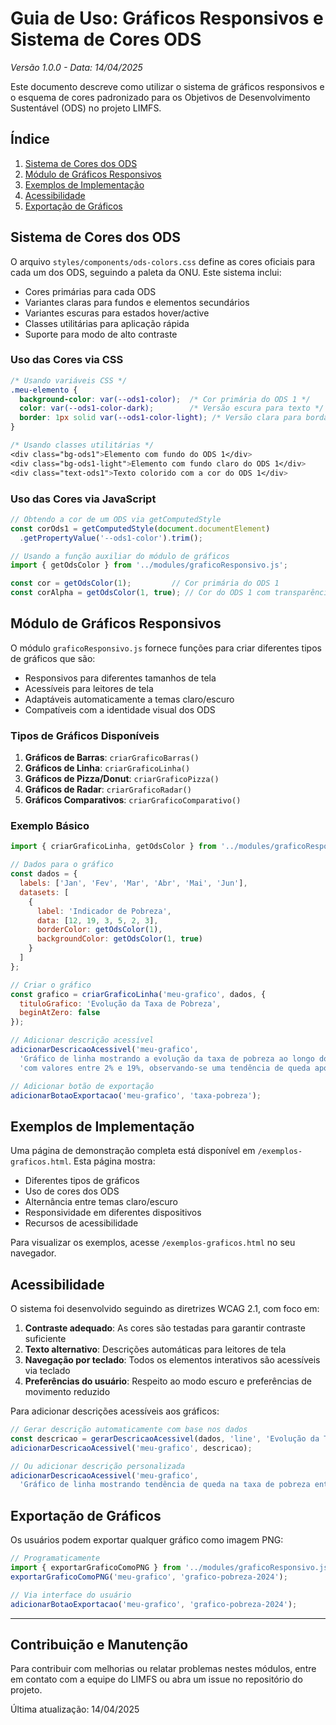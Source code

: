 # Guia de Uso: Gráficos Responsivos e Sistema de Cores ODS

*Versão 1.0.0 - Data: 14/04/2025*

Este documento descreve como utilizar o sistema de gráficos responsivos e o esquema de cores padronizado para os Objetivos de Desenvolvimento Sustentável (ODS) no projeto LIMFS.

## Índice
1. [Sistema de Cores dos ODS](#sistema-de-cores-dos-ods)
2. [Módulo de Gráficos Responsivos](#módulo-de-gráficos-responsivos)
3. [Exemplos de Implementação](#exemplos-de-implementação)
4. [Acessibilidade](#acessibilidade)
5. [Exportação de Gráficos](#exportação-de-gráficos)

## Sistema de Cores dos ODS

O arquivo `styles/components/ods-colors.css` define as cores oficiais para cada um dos ODS, seguindo a paleta da ONU. Este sistema inclui:

- Cores primárias para cada ODS
- Variantes claras para fundos e elementos secundários
- Variantes escuras para estados hover/active
- Classes utilitárias para aplicação rápida
- Suporte para modo de alto contraste

### Uso das Cores via CSS

```css
/* Usando variáveis CSS */
.meu-elemento {
  background-color: var(--ods1-color);  /* Cor primária do ODS 1 */
  color: var(--ods1-color-dark);        /* Versão escura para texto */
  border: 1px solid var(--ods1-color-light); /* Versão clara para bordas */
}

/* Usando classes utilitárias */
<div class="bg-ods1">Elemento com fundo do ODS 1</div>
<div class="bg-ods1-light">Elemento com fundo claro do ODS 1</div>
<div class="text-ods1">Texto colorido com a cor do ODS 1</div>
```

### Uso das Cores via JavaScript

```javascript
// Obtendo a cor de um ODS via getComputedStyle
const corOds1 = getComputedStyle(document.documentElement)
  .getPropertyValue('--ods1-color').trim();

// Usando a função auxiliar do módulo de gráficos
import { getOdsColor } from '../modules/graficoResponsivo.js';

const cor = getOdsColor(1);         // Cor primária do ODS 1
const corAlpha = getOdsColor(1, true); // Cor do ODS 1 com transparência
```

## Módulo de Gráficos Responsivos

O módulo `graficoResponsivo.js` fornece funções para criar diferentes tipos de gráficos que são:

- Responsivos para diferentes tamanhos de tela
- Acessíveis para leitores de tela
- Adaptáveis automaticamente a temas claro/escuro
- Compatíveis com a identidade visual dos ODS

### Tipos de Gráficos Disponíveis

1. **Gráficos de Barras**: `criarGraficoBarras()`
2. **Gráficos de Linha**: `criarGraficoLinha()`
3. **Gráficos de Pizza/Donut**: `criarGraficoPizza()`
4. **Gráficos de Radar**: `criarGraficoRadar()`
5. **Gráficos Comparativos**: `criarGraficoComparativo()`

### Exemplo Básico

```javascript
import { criarGraficoLinha, getOdsColor } from '../modules/graficoResponsivo.js';

// Dados para o gráfico
const dados = {
  labels: ['Jan', 'Fev', 'Mar', 'Abr', 'Mai', 'Jun'],
  datasets: [
    {
      label: 'Indicador de Pobreza',
      data: [12, 19, 3, 5, 2, 3],
      borderColor: getOdsColor(1),
      backgroundColor: getOdsColor(1, true)
    }
  ]
};

// Criar o gráfico
const grafico = criarGraficoLinha('meu-grafico', dados, {
  tituloGrafico: 'Evolução da Taxa de Pobreza',
  beginAtZero: false
});

// Adicionar descrição acessível
adicionarDescricaoAcessivel('meu-grafico', 
  'Gráfico de linha mostrando a evolução da taxa de pobreza ao longo dos meses, ' +
  'com valores entre 2% e 19%, observando-se uma tendência de queda após fevereiro.');

// Adicionar botão de exportação
adicionarBotaoExportacao('meu-grafico', 'taxa-pobreza');
```

## Exemplos de Implementação

Uma página de demonstração completa está disponível em `/exemplos-graficos.html`. Esta página mostra:

- Diferentes tipos de gráficos
- Uso de cores dos ODS
- Alternância entre temas claro/escuro
- Responsividade em diferentes dispositivos
- Recursos de acessibilidade

Para visualizar os exemplos, acesse `/exemplos-graficos.html` no seu navegador.

## Acessibilidade

O sistema foi desenvolvido seguindo as diretrizes WCAG 2.1, com foco em:

1. **Contraste adequado**: As cores são testadas para garantir contraste suficiente
2. **Texto alternativo**: Descrições automáticas para leitores de tela
3. **Navegação por teclado**: Todos os elementos interativos são acessíveis via teclado
4. **Preferências do usuário**: Respeito ao modo escuro e preferências de movimento reduzido

Para adicionar descrições acessíveis aos gráficos:

```javascript
// Gerar descrição automaticamente com base nos dados
const descricao = gerarDescricaoAcessivel(dados, 'line', 'Evolução da Taxa de Pobreza');
adicionarDescricaoAcessivel('meu-grafico', descricao);

// Ou adicionar descrição personalizada
adicionarDescricaoAcessivel('meu-grafico', 
  'Gráfico de linha mostrando tendência de queda na taxa de pobreza entre 2020 e 2024.');
```

## Exportação de Gráficos

Os usuários podem exportar qualquer gráfico como imagem PNG:

```javascript
// Programaticamente
import { exportarGraficoComoPNG } from '../modules/graficoResponsivo.js';
exportarGraficoComoPNG('meu-grafico', 'grafico-pobreza-2024');

// Via interface do usuário
adicionarBotaoExportacao('meu-grafico', 'grafico-pobreza-2024');
```

---

## Contribuição e Manutenção

Para contribuir com melhorias ou relatar problemas nestes módulos, entre em contato com a equipe do LIMFS ou abra um issue no repositório do projeto.

Última atualização: 14/04/2025